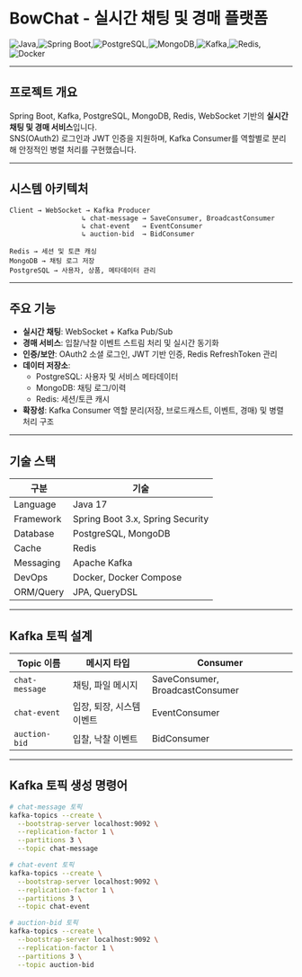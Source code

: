 # BowChat - 실시간 채팅 및 경매 플랫폼

![Java](https://img.shields.io/badge/Java-17-007396?logo=java&logoColor=white),![Spring Boot](https://img.shields.io/badge/Spring%20Boot-3.x-6DB33F?logo=springboot),![PostgreSQL](https://img.shields.io/badge/PostgreSQL-16-4169E1?logo=postgresql&logoColor=white),![MongoDB](https://img.shields.io/badge/MongoDB-7.0-47A248?logo=mongodb),![Kafka](https://img.shields.io/badge/Kafka-3.x-231F20?logo=apachekafka),![Redis](https://img.shields.io/badge/Redis-7.x-DC382D?logo=redis),![Docker](https://img.shields.io/badge/Docker-20.10-2496ED?logo=docker)  

---

## 프로젝트 개요
Spring Boot, Kafka, PostgreSQL, MongoDB, Redis, WebSocket 기반의 **실시간 채팅 및 경매 서비스**입니다.  
SNS(OAuth2) 로그인과 JWT 인증을 지원하며, Kafka Consumer를 역할별로 분리해 안정적인 병렬 처리를 구현했습니다.  

---

## 시스템 아키텍처
```
Client → WebSocket → Kafka Producer
                  ↳ chat-message → SaveConsumer, BroadcastConsumer
                  ↳ chat-event   → EventConsumer
                  ↳ auction-bid  → BidConsumer

Redis → 세션 및 토큰 캐싱
MongoDB → 채팅 로그 저장
PostgreSQL → 사용자, 상품, 메타데이터 관리
```

---

## 주요 기능
- **실시간 채팅**: WebSocket + Kafka Pub/Sub
- **경매 서비스**: 입찰/낙찰 이벤트 스트림 처리 및 실시간 동기화
- **인증/보안**: OAuth2 소셜 로그인, JWT 기반 인증, Redis RefreshToken 관리
- **데이터 저장소**:  
  - PostgreSQL: 사용자 및 서비스 메타데이터  
  - MongoDB: 채팅 로그/이력  
  - Redis: 세션/토큰 캐시
- **확장성**: Kafka Consumer 역할 분리(저장, 브로드캐스트, 이벤트, 경매) 및 병렬 처리 구조

---

## 기술 스택
| 구분       | 기술 |
|------------|------|
| Language   | Java 17 |
| Framework  | Spring Boot 3.x, Spring Security |
| Database   | PostgreSQL, MongoDB |
| Cache      | Redis |
| Messaging  | Apache Kafka |
| DevOps     | Docker, Docker Compose |
| ORM/Query  | JPA, QueryDSL |

---

## Kafka 토픽 설계
| Topic 이름     | 메시지 타입           | Consumer                          |
|----------------|-----------------------|-----------------------------------|
| `chat-message` | 채팅, 파일 메시지     | SaveConsumer, BroadcastConsumer    |
| `chat-event`   | 입장, 퇴장, 시스템 이벤트 | EventConsumer                   |
| `auction-bid`  | 입찰, 낙찰 이벤트     | BidConsumer                       |

---

## Kafka 토픽 생성 명령어
```bash
# chat-message 토픽
kafka-topics --create \
  --bootstrap-server localhost:9092 \
  --replication-factor 1 \
  --partitions 3 \
  --topic chat-message

# chat-event 토픽
kafka-topics --create \
  --bootstrap-server localhost:9092 \
  --replication-factor 1 \
  --partitions 3 \
  --topic chat-event

# auction-bid 토픽
kafka-topics --create \
  --bootstrap-server localhost:9092 \
  --replication-factor 1 \
  --partitions 3 \
  --topic auction-bid
```

